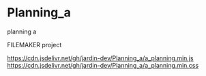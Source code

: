 # Planning_a
 planning a

 FILEMAKER project

https://cdn.jsdelivr.net/gh/jardin-dev/Planning_a/a_planning.min.js
https://cdn.jsdelivr.net/gh/jardin-dev/Planning_a/a_planning.min.css